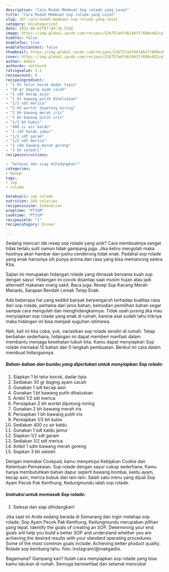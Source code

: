 ```yaml
---
description: "Cara Mudah Membuat Sop rolade yang Lezat"
title: "Cara Mudah Membuat Sop rolade yang Lezat"
slug: 387-cara-mudah-membuat-sop-rolade-yang-lezat
category: Uncategorized
date: 2022-06-01T07:49:26.519Z
image: https://img-global.cpcdn.com/recipes/52b757adfd614637/680x482cq70/sop-rolade-foto-resep-utama.jpg
hideToc: false
enableToc: true
enableTocContent: false
thumbnail: https://img-global.cpcdn.com/recipes/52b757adfd614637/680x482cq70/sop-rolade-foto-resep-utama.jpg
cover: https://img-global.cpcdn.com/recipes/52b757adfd614637/680x482cq70/sop-rolade-foto-resep-utama.jpg
author: Admin
authorAv: notfound
ratingvalue: 3.1
reviewcount: 9
recipeingredient:
- "1 bt telur kocok dadar tipis"
- "30 gr daging ayam cacah"
- "1 sdt kecap asin"
- "1 bt bawang putih dihaluskan"
- "1/2 sdt merica"
- "2 bh wortel dipotong miring"
- "2 bh bawang merah iris"
- "1 bh bawang putih iris"
- "1/3 bh kubis"
- "400 cc air kaldu"
- "1 sdt kaldu jamur"
- "1/2 sdt garam"
- "1/2 sdt merica"
- "1 sdm bawang merah goreng"
- "3 bh seledri"
recipeinstructions:

- "Selesai dan siap dihidangkan!"
categories:
- Resep
tags:
- sop
- rolade

katakunci: sop rolade 
nutrition: 284 calories
recipecuisine: Indonesian
preptime: "PT35M"
cooktime: "PT31M"
recipeyield: "1"
recipecategory: Dinner

---
```





Sedang mencari ide resep sop rolade yang unik? Cara membuatnya sangat tidak terlalu sulit namun tidak gampang juga. Jika keliru mengolah maka hasilnya akan hambar dan justru cenderung tidak enak. Padahal sop rolade yang enak harusnya sih punya aroma dan rasa yang bisa memancing selera Kita.





Sajian ini merupakan hidangan rolade yang dimasak bersama kuah sup dengan sayur. Hidangan ini cocok disantap saat musim hujan atau jadi alternatif makanan orang sakit. Baca juga: Resep Sup Kacang Merah Manado, Sarapan Rendah Lemak Tetap Enak.

Ada beberapa hal yang sedikit banyak berpengaruh terhadap kualitas rasa dari sop rolade, pertama dari jenis bahan, kemudian pemilihan bahan segar sampai cara mengolah dan menghidangkannya. Tidak usah pusing jika mau menyiapkan sop rolade yang enak di rumah, karena asal sudah tahu triknya maka hidangan ini bisa menjadi suguhan istimewa.






Nah, kali ini kita coba, yuk, variasikan sop rolade sendiri di rumah. Tetap berbahan sederhana, hidangan ini dapat memberi manfaat dalam membantu menjaga kesehatan tubuh kita. Kamu dapat menyiapkan Sop rolade memakai 15 bahan dan 0 langkah pembuatan. Berikut ini cara dalam membuat hidangannya.

<!--inarticleads1-->

##### Bahan-bahan dan bumbu yang diperlukan untuk menyiapkan Sop rolade:

1. Siapkan 1 bt telur kocok, dadar tipis
1. Sediakan 30 gr daging ayam cacah
1. Gunakan 1 sdt kecap asin
1. Gunakan 1 bt bawang putih dihaluskan
1. Ambil 1/2 sdt merica
1. Persiapkan 2 bh wortel dipotong miring
1. Gunakan 2 bh bawang merah iris
1. Persiapkan 1 bh bawang putih iris
1. Persiapkan 1/3 bh kubis
1. Sediakan 400 cc air kaldu
1. Gunakan 1 sdt kaldu jamur
1. Siapkan 1/2 sdt garam
1. Sediakan 1/2 sdt merica
1. Ambil 1 sdm bawang merah goreng
1. Siapkan 3 bh seledri


Dengan memakai Cookpad, kamu menyetujui Kebijakan Cookie dan Ketentuan Pemakaian. Sup rolade dengan sayur cukup sederhana. Kamu hanya membutuhkan bahan dapur seperti bawang bombai, kaldu ayam, kecap asin, merica bubuk dan lain-lain. Salah satu menu yang dijual Sop Ayam Pecok Pak Kenthung, Kedungmundu ialah sop rolade. 

<!--inarticleads2-->

##### Instruksi untuk memasak Sop rolade:


1. Selesai dan siap dihidangkan!

Jika saat ini Anda sedang berada di Semarang dan ingin melahap sop rolade, Sop Ayam Pecok Pak Kenthung, Kedungmundu merupakan pilihan yang tepat. Identify the goals of creating an SOP. Determining your end goals will help you build a better SOP and understand whether you are achieving the desired results with your standard operating procedures. Some of the most common goals include: Achieving better product quality. Rolade sop kembang tahu. foto: Instagram/@makgadiis. 

Bagaimana? Gampang kan? Itulah cara menyiapkan sop rolade yang bisa kamu lakukan di rumah. Semoga bermanfaat dan selamat mencoba!
